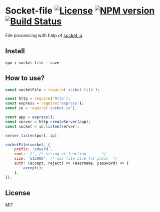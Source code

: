 # Socket-file [![License][LicenseIMGURL]][LicenseURL] [![NPM version][NPMIMGURL]][NPMURL] [![Build Status][BuildStatusIMGURL]][BuildStatusURL]

File processing with help of [socket.io](http://socket.io "Socket.io").

## Install

```
npm i socket-file --save
```

## How to use?

```js
const socketFile = require('socket-file');

const http = require('http');
const express = require('express');
const io = require('socket.io');

const app = express();
const server = http.createServer(app);
const socket = io.listen(server);

server.listen(port, ip);

socketFile(socket, {
    prefix: 'edward',
    root: '/', /* string or function       */
    size: '512000', /* max file size for patch  */
    auth: (accept, reject) => (username, password) => {
        accept();
    },
});
```

## License

MIT

[NPMIMGURL]: https://img.shields.io/npm/v/socket-file.svg?style=flat
[LicenseIMGURL]: https://img.shields.io/badge/license-MIT-317BF9.svg?style=flat
[BuildStatusIMGURL]: https://img.shields.io/travis/coderaiser/node-socket-file/master.svg?style=flat
[NPMURL]: https://npmjs.org/package/socket-file "npm"
[LicenseURL]: https://tldrlegal.com/license/mit-license "MIT License"
[BuildStatusURL]: https://travis-ci.org/coderaiser/node-socket-file "Build Status"
